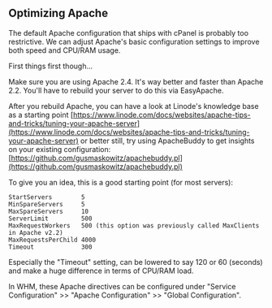 ## Optimizing Apache

The default Apache configuration that ships with cPanel is probably too restrictive. We can adjust Apache's basic configuration settings to improve both speed and CPU/RAM usage.

First things first though...

Make sure you are using Apache 2.4. It's way better and faster than Apache 2.2. You'll have to rebuild your server to do this via EasyApache.

After you rebuild Apache, you can have a look at Linode's knowledge base as a starting point [https://www.linode.com/docs/websites/apache-tips-and-tricks/tuning-your-apache-server](https://www.linode.com/docs/websites/apache-tips-and-tricks/tuning-your-apache-server) or better still, try using ApacheBuddy to get insights on your existing configuration: [https://github.com/gusmaskowitz/apachebuddy.pl](https://github.com/gusmaskowitz/apachebuddy.pl)

To give you an idea, this is a good starting point (for most servers):

```
StartServers        5
MinSpareServers     5
MaxSpareServers     10
ServerLimit         500
MaxRequestWorkers   500 (this option was previously called MaxClients in Apache v2.2)
MaxRequestsPerChild 4000
Timeout             300
```

Especially the "Timeout" setting, can be lowered to say 120 or 60 (seconds) and make a huge difference in terms of CPU/RAM load.

In WHM, these Apache directives can be configured under "Service Configuration" >> "Apache Configuration" >> "Global Configuration".
